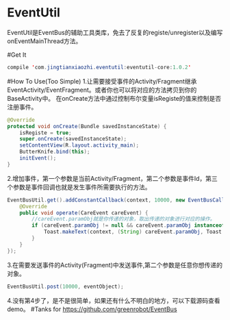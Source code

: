 # EventUtil
EventUtil是EventBus的辅助工具类库，免去了反复的registe/unregister以及编写onEventMainThread方法。

#Get It
```java  
compile 'com.jingtianxiaozhi.eventutil:eventutil-core:1.0.2'
```

#How To Use(Too Simple)
1.让需要接受事件的Activity/Fragment继承EventActivity/EventFragment。或者你也可以将对应的方法拷贝到你的BaseActivity中。
在onCreate方法中通过控制布尔变量isRegiste的值来控制是否注册事件。
```java
@Override
protected void onCreate(Bundle savedInstanceState) {
    isRegiste = true;
    super.onCreate(savedInstanceState);
    setContentView(R.layout.activity_main);
    ButterKnife.bind(this);
    initEvent();
}
```
2.增加事件，第一个参数是当前Activity/Fragment，第二个参数是事件Id，第三个参数是事件回调也就是发生事件所需要执行的方法。
```java  
EventBusUtil.get().addConstantCallback(context, 10000, new EventBusCallback() {
    @Override
    public void operate(CareEvent careEvent) {
        //careEvent.paramObj就是你传递的对象，取出传递的对象进行对应的操作。
        if (careEvent.paramObj != null && careEvent.paramObj instanceof String) {
            Toast.makeText(context, (String) careEvent.paramObj, Toast.LENGTH_SHORT).show();
        }
    }
});
```

3.在需要发送事件的Activity(Fragment)中发送事件,第二个参数是任意你想传递的对象。
```java
EventBusUtil.post(10000, eventObject);
```
4.没有第4步了，是不是很简单，如果还有什么不明白的地方，可以下载源码查看demo。
#Tanks for
https://github.com/greenrobot/EventBus
